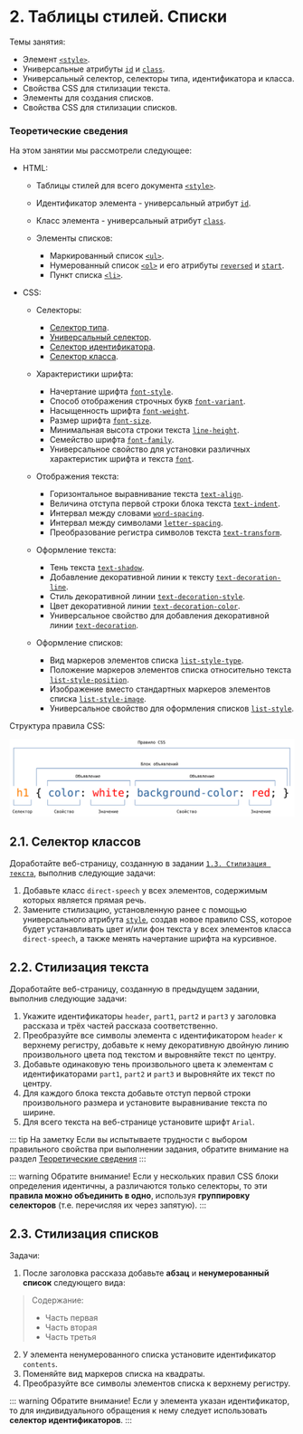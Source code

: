 # 2. Таблицы стилей. Списки

Темы занятия:

- Элемент [`<style>`](https://webref.ru/html/style).
- Универсальные атрибуты [`id`](https://webref.ru/html/attr/id) и [`class`](https://webref.ru/html/attr/class).
- Универсальный селектор, cелекторы типа, идентификатора и класса.
- Свойства CSS для стилизации текста.
- Элементы для создания списков.
- Свойства CSS для стилизации списков.

### Теоретические сведения

На этом занятии мы рассмотрели следующее:

- HTML:

  - Таблицы стилей для всего документа [`<style>`](https://webref.ru/html/style).
  - Идентификатор элемента - универсальный атрибут [`id`](https://webref.ru/html/attr/id).
  - Класс элемента - универсальный атрибут [`class`](https://webref.ru/html/attr/class).

  - Элементы списков:

    - Маркированный список [`<ul>`](https://webref.ru/html/ul).
    - Нумерованный список [`<ol>`](https://webref.ru/html/ol) и его атрибуты [`reversed`](https://webref.ru/html/ol/reversed) и [`start`](https://webref.ru/html/ol/start).
    - Пункт списка [`<li>`](https://webref.ru/html/li).

- CSS:

  - Селекторы:

    - [Селектор типа](https://webref.ru/css/selector/tag).
    - [Универсальный селектор](https://webref.ru/css/selector/universal).
    - [Селектор идентификатора](https://webref.ru/css/selector/id).
    - [Селектор класса](https://webref.ru/css/selector/class).

  - Характеристики шрифта:

    - Начертание шрифта [`font-style`](https://webref.ru/css/font-style).
    - Способ отображения строчных букв [`font-variant`](https://webref.ru/css/font-variant).
    - Насыщенность шрифта [`font-weight`](https://webref.ru/css/font-weight).
    - Размер шрифта [`font-size`](https://webref.ru/css/font-size).
    - Минимальная высота строки текста [`line-height`](https://webref.ru/css/line-height).
    - Семейство шрифта [`font-family`](https://webref.ru/css/font-family).
    - Универсальное свойство для установки различных характеристик шрифта и текста [`font`](https://webref.ru/css/font).

  - Отображения текста:

    - Горизонтальное выравнивание текста [`text-align`](https://webref.ru/css/text-align).
    - Величина отступа первой строки блока текста [`text-indent`](https://webref.ru/css/text-indent).
    - Интервал между словами [`word-spacing`](https://webref.ru/css/word-spacing).
    - Интервал между символами [`letter-spacing`](https://webref.ru/css/letter-spacing).
    - Преобразование регистра символов текста [`text-transform`](https://webref.ru/css/text-transform).

  - Оформление текста:

    - Тень текста [`text-shadow`](https://webref.ru/css/text-shadow).
    - Добавление декоративной линии к тексту [`text-decoration-line`](https://webref.ru/css/text-decoration-line).
    - Стиль декоративной линии [`text-decoration-style`](https://webref.ru/css/text-decoration-style).
    - Цвет декоративной линии [`text-decoration-color`](https://webref.ru/css/text-decoration-color).
    - Универсальное свойство для добавления декоративной линии [`text-decoration`](https://webref.ru/css/text-decoration).

  - Оформление списков:

    - Вид маркеров элементов списка [`list-style-type`](https://webref.ru/css/list-style-type).
    - Положение маркеров элементов списка относительно текста [`list-style-position`](https://webref.ru/css/list-style-position).
    - Изображение вместо стандартных маркеров элементов списка [`list-style-image`](https://webref.ru/css/list-style-image).
    - Универсальное свойство для оформления списков [`list-style`](https://webref.ru/css/list-style).

Cтруктура правила CSS:

![Cтруктура правила CSS](./css_ruleset.svg)

## 2.1. Селектор классов

Доработайте веб-страницу, созданную в задании [`1.3. Стилизация текста`](../../practice/01/#_1-3-стиnизация-текста), выполнив следующие задачи:

1. Добавьте класс `direct-speech` у всех элементов, содержимым которых является прямая речь.
2. Замените стилизацию, установленную ранее с помощью универсального атрибута [`style`](https://webref.ru/html/attr/style), создав новое правило CSS, которое будет устанавливать цвет и/или фон текста у всех элементов класса `direct-speech`, а также менять начертание шрифта на курсивное.

## 2.2. Стилизация текста

Доработайте веб-страницу, созданную в предыдущем задании, выполнив следующие задачи:

1. Укажите идентификаторы `header`, `part1`, `part2` и `part3` у заголовка рассказа и трёх частей рассказа соответственно.
2. Преобразуйте все символы элемента с идентификатором `header` к верхнему регистру, добавьте к нему декоративную двойную линию произвольного цвета под текстом и выровняйте текст по центру.
3. Добавьте одинаковую тень произвольного цвета к элементам с идентификаторами `part1`, `part2` и `part3` и выровняйте их текст по центру.
4. Для каждого блока текста добавьте отступ первой строки произвольного размера и установите выравнивание текста по ширине.
5. Для всего текста на веб-странице установите шрифт `Arial`.

::: tip На заметку
Если вы испытываете трудности с выбором правильного свойства при выполнении задания, обратите внимание на раздел [Теоретические сведения](../../practice/02/#теоретические-сведения)
:::

::: warning Обратите внимание!
Если у нескольких правил CSS блоки определения идентичны, а различаются только селекторы, то эти **правила можно объединить в одно**, используя **группировку селекторов** (т.е. перечисляя их через запятую).
:::

## 2.3. Стилизация списков

Задачи:

1. После заголовка рассказа добавьте **абзац** и **ненумерованный список** следующего вида:

> Содержание:
>
> - Часть первая
> - Часть вторая
> - Часть третья

2. У элемента ненумерованного списка установите идентификатор `contents`.
3. Поменяйте вид маркеров списка на квадраты.
4. Преобразуйте все символы элементов списка к верхнему регистру.

::: warning Обратите внимание!
Если у элемента указан идентификатор, то для индивидуального обращения к нему следует использовать **селектор идентификаторов**.
:::
